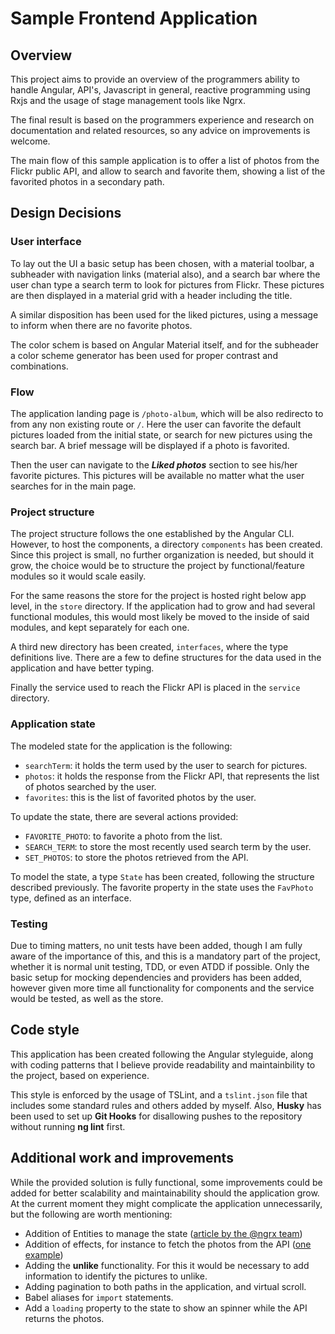 # Sample Frontend Application

## Overview
This project aims to provide an overview of the programmers ability to handle Angular, API's, Javascript in general, reactive programming using Rxjs and the usage of stage management tools like Ngrx.

The final result is based on the programmers experience and research on documentation and related resources, so any advice on improvements is welcome.

The main flow of this sample application is to offer a list of photos from the Flickr public API, and allow to search and favorite them, showing a list of the favorited photos in a secondary path.

## Design Decisions
### User interface
To lay out the UI a basic setup has been chosen, with a material toolbar, a subheader with navigation links (material also), and a search bar where the user chan type a search term to look for pictures from Flickr. These pictures are then displayed in a material grid with a header including the title.

A similar disposition has been used for the liked pictures, using a message to inform when there are no favorite photos.

The color schem is based on Angular Material itself, and for the subheader a color scheme generator has been used for proper contrast and combinations.

### Flow
The application landing page is ```/photo-album```, which will be also redirecto to from any non existing route or ```/```. Here the user can favorite the default pictures loaded from the initial state, or search for new pictures using the search bar.
A brief message will be displayed if a photo is favorited.

Then the user can navigate to the ***Liked photos*** section to see his/her favorite pictures. This pictures will be available no matter what the user 
searches for in the main page.

### Project structure
The project structure follows the one established by the Angular CLI. However, to host the components, a directory ```components``` has been created. Since this project is small, no further organization is needed, but should it grow, the choice would be to structure the project by functional/feature modules so it would scale easily.

For the same reasons the store for the project is hosted right below app level, in the ```store``` directory. If the application had to grow and had several functional modules, this would most likely be moved to the inside of said modules, and kept separately for each one.

A third new directory has been created, ```interfaces```, where the type definitions live. There are a few to define structures for the data used in the application and have better typing.

Finally the service used to reach the Flickr API is placed in the ```service``` directory.

### Application state
The modeled state for the application is the following:

* ```searchTerm```: it holds the term used by the user to search for pictures.
* ```photos```: it holds the response from the Flickr API, that represents the list of photos searched by the user.
* ```favorites```: this is the list of favorited photos by the user.

To update the state, there are several actions provided:

* ```FAVORITE_PHOTO```: to favorite a photo from the list.
* ```SEARCH_TERM```: to store the most recently used search term by the user.
* ```SET_PHOTOS```: to store the photos retrieved from the API.

To model the state, a type ```State``` has been created, following the structure described previously. The favorite property in the state uses the ```FavPhoto``` type, defined as an interface.

### Testing
Due to timing matters, no unit tests have been added, though I am fully aware of the importance of this, and this is a mandatory part of the project, whether it is normal unit testing, TDD, or even ATDD if possible.
Only the basic setup for mocking dependencies and providers has been added,
however given more time all functionality for components and the service would be tested,
as well as the store.

## Code style
This application has been created following the Angular styleguide, along with coding patterns that I believe provide readability and maintainbility to the project, based on experience.

This style is enforced by the usage of TSLint, and a ```tslint.json``` file that includes some standard rules and others added by myself. Also, **Husky** has been used to set up **Git Hooks** for disallowing pushes to the repository without running **ng lint** first. 

## Additional work and improvements
While the provided solution is fully functional, some improvements could be added for better scalability and maintainability should the application grow. At the current moment they might complicate the application unnecessarily, but the following are worth mentioning:

* Addition of Entities to manage the state ([article by the @ngrx team](https://medium.com/ngrx/introducing-ngrx-entity-598176456e15))
* Addition of effects, for instance to fetch the photos from the API ([one example](https://medium.com/front-end-weekly/an-intro-to-ngrx-effects-ngrx-store-with-angular-4-c55c4d1d5baf))
* Adding the **unlike** functionality. For this it would be necessary to add information to identify the pictures to unlike.
* Adding pagination to both paths in the application, and virtual scroll.
* Babel aliases for ```import``` statements.
* Add a ```loading``` property to the state to show an spinner while the API returns the photos.

